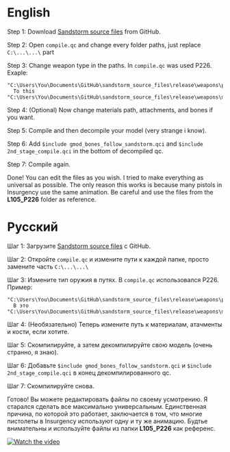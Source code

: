 # English

Step 1: Download [Sandstorm source files](https://github.com/Gmod4phun/sandstorm_source_files) from GitHub.

Step 2: Open `compile.qc` and change every folder paths, just replace `C:\...\...\` part

Step 3: Change weapon type in the paths. In `compile.qc` was used P226. Exaple:
```
"C:\Users\You\Documents\GitHub\sandstorm_source_files\release\weapons\p226\anims\an_1p_226_b_idle.smd"
  To this
"C:\Users\You\Documents\GitHub\sandstorm_source_files\release\weapons\m9\anims\an_1p_m9_b_idle.smd"
```

Step 4: (Optional) Now change materials path, attachments, and bones if you want.

Step 5: Compile and then decompile your model (very strange i know).

Step 6: Add `$include gmod_bones_follow_sandstorm.qci` and `$include 2nd_stage_compile.qci` in the bottom of decompiled qc.

Step 7: Compile again.

Done! You can edit the files as you wish. I tried to make everything as universal as possible.
The only reason this works is because many pistols in Insurgency use the same animation.
Be careful and use the files from the **L105_P226** folder as reference.

# Русский

Шаг 1: Загрузите [Sandstorm source files](https://github.com/Gmod4phun/sandstorm_source_files) с GitHub.

Шаг 2: Откройте `compile.qc` и измените пути к каждой папке, просто замените часть `C:\...\...\`

Шаг 3: Измените тип оружия в путях. В `compile.qc` использовался P226. Пример:
```
"C:\Users\You\Documents\GitHub\sandstorm_source_files\release\weapons\p226\anims\an_1p_226_b_idle.smd"
  В это
"C:\Users\You\Documents\GitHub\sandstorm_source_files\release\weapons\m9\anims\an_1p_m9_b_idle.smd"
```
Шаг 4: (Необязательно) Теперь измените путь к материалам, атачменты и кости, если хотите.

Шаг 5: Скомпилируйте, а затем декомпилируйте свою модель (очень странно, я знаю).

Шаг 6: Добавьте `$include gmod_bones_follow_sandstorm.qci` и `$include 2nd_stage_compile.qci` в конец декомпилированного qc.

Шаг 7: Скомпилируйте снова.

Готово! Вы можете редактировать файлы по своему усмотрению. Я старался сделать все максимально универсальным.
Единственная причина, по которой это работает, заключается в том, что многие пистолеты в Insurgency используют одну и ту же анимацию.
Будтье внимательны и используйте файлы из папки **L105_P226** как референс.

[![Watch the video](https://img.youtube.com/vi/TW6Bbpdl_vk/maxresdefault.jpg)](https://youtu.be/TW6Bbpdl_vk)
